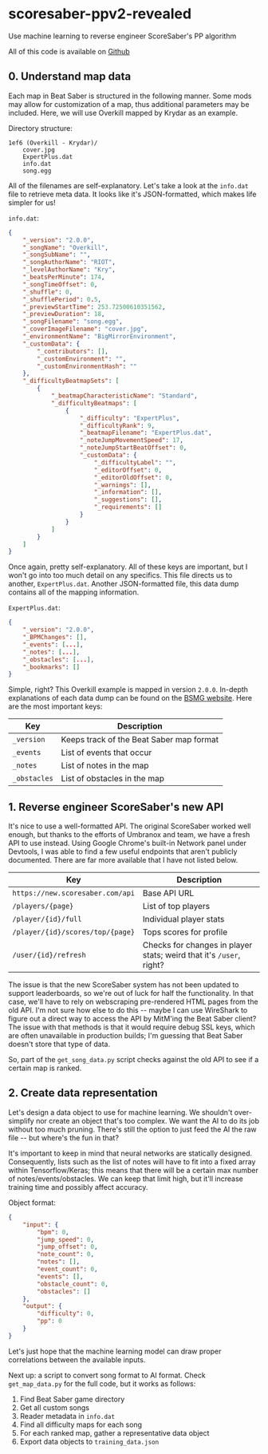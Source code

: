 # scoresaber-ppv2-revealed

Use machine learning to reverse engineer ScoreSaber's PP algorithm

All of this code is available on [Github](https://github.com/TheNewJavaman/scoresaber-ppv2-revealed)

## 0. Understand map data

Each map in Beat Saber is structured in the following manner. Some mods may allow for customization of a map, thus additional parameters may be included. Here, we will use Overkill mapped by Krydar as an example.

Directory structure:

```
1ef6 (Overkill - Krydar)/
    cover.jpg
    ExpertPlus.dat
    info.dat
    song.egg
```

All of the filenames are self-explanatory. Let's take a look at the `info.dat` file to retrieve meta data. It looks like it's JSON-formatted, which makes life simpler for us!

`info.dat`:
```json
{
    "_version": "2.0.0",
    "_songName": "Overkill",
    "_songSubName": "",
    "_songAuthorName": "RIOT",
    "_levelAuthorName": "Kry",
    "_beatsPerMinute": 174,
    "_songTimeOffset": 0,
    "_shuffle": 0,
    "_shufflePeriod": 0.5,
    "_previewStartTime": 253.72500610351562,
    "_previewDuration": 18,
    "_songFilename": "song.egg",
    "_coverImageFilename": "cover.jpg",
    "_environmentName": "BigMirrorEnvironment",
    "_customData": {
        "_contributors": [],
        "_customEnvironment": "",
        "_customEnvironmentHash": ""
    },
    "_difficultyBeatmapSets": [
        {
            "_beatmapCharacteristicName": "Standard",
            "_difficultyBeatmaps": [
                {
                    "_difficulty": "ExpertPlus",
                    "_difficultyRank": 9,
                    "_beatmapFilename": "ExpertPlus.dat",
                    "_noteJumpMovementSpeed": 17,
                    "_noteJumpStartBeatOffset": 0,
                    "_customData": {
                        "_difficultyLabel": "",
                        "_editorOffset": 0,
                        "_editorOldOffset": 0,
                        "_warnings": [],
                        "_information": [],
                        "_suggestions": [],
                        "_requirements": []
                    }
                }
            ]
        }
    ]
}
```

Once again, pretty self-explanatory. All of these keys are important, but I won't go into too much detail on any specifics. This file directs us to another, `ExpertPlus.dat`. Another JSON-formatted file, this data dump contains all of the mapping information.

`ExpertPlus.dat`:
```json
{
    "_version": "2.0.0",
    "_BPMChanges": [],
    "_events": [...],
    "_notes": [...],
    "_obstacles": [...],
    "_bookmarks": []
}
```

Simple, right? This Overkill example is mapped in version `2.0.0`. In-depth explanations of each data dump can be found on the [BSMG website](https://bsmg.wiki/mapping/map-format.html). Here are the most important keys:

| Key | Description |
| - | - |
| `_version` | Keeps track of the Beat Saber map format |
| `_events` | List of events that occur |
| `_notes` | List of notes in the map |
| `_obstacles` | List of obstacles in the map |

## 1. Reverse engineer ScoreSaber's new API

It's nice to use a well-formatted API. The original ScoreSaber worked well enough, but thanks to the efforts of Umbranox and team, we have a fresh API to use instead. Using Google Chrome's built-in Network panel under Devtools, I was able to find a few useful endpoints that aren't publicly documented. There are far more available that I have not listed below.

| Key | Description |
| - | - |
| `https://new.scoresaber.com/api` | Base API URL |
| `/players/{page}` | List of top players |
| `/player/{id}/full` | Individual player stats |
| `/player/{id}/scores/top/{page}` | Tops scores for profile |
| `/user/{id}/refresh` | Checks for changes in player stats; weird that it's `/user`, right? |

The issue is that the new ScoreSaber system has not been updated to support leaderboards, so we're out of luck for half the functionality. In that case, we'll have to rely on webscraping pre-rendered HTML pages from the old API. I'm not sure how else to do this -- maybe I can use WireShark to figure out a direct way to access the API by MitM'ing the Beat Saber client? The issue with that methods is that it would require debug SSL keys, which are often unavailable in production builds; I'm guessing that Beat Saber doesn't store that type of data.

So, part of the `get_song_data.py` script checks against the old API to see if a certain map is ranked.

## 2. Create data representation

Let's design a data object to use for machine learning. We shouldn't over-simplify nor create an object that's too complex. We want the AI to do its job without too much pruning. There's still the option to just feed the AI the raw file -- but where's the fun in that?

It's important to keep in mind that neural networks are statically designed. Consequently, lists such as the list of notes will have to fit into a fixed array within Tensorflow/Keras; this means that there will be a certain max number of notes/events/obstacles. We can keep that limit high, but it'll increase training time and possibly affect accuracy.

Object format:
```json
{
    "input": {
        "bpm": 0,
        "jump_speed": 0,
        "jump_offset": 0,
        "note_count": 0,
        "notes": [],
        "event_count": 0,
        "events": [],
        "obstacle_count": 0,
        "obstacles": []
    },
    "output": {
        "difficulty": 0,
        "pp": 0
    }
}
```

Let's just hope that the machine learning model can draw proper correlations between the available inputs.

Next up: a script to convert song format to AI format. Check `get_map_data.py` for the full code, but it works as follows:
1. Find Beat Saber game directory
2. Get all custom songs
3. Reader metadata in `info.dat`
4. Find all difficulty maps for each song
5. For each ranked map, gather a representative data object
6. Export data objects to `training_data.json`
